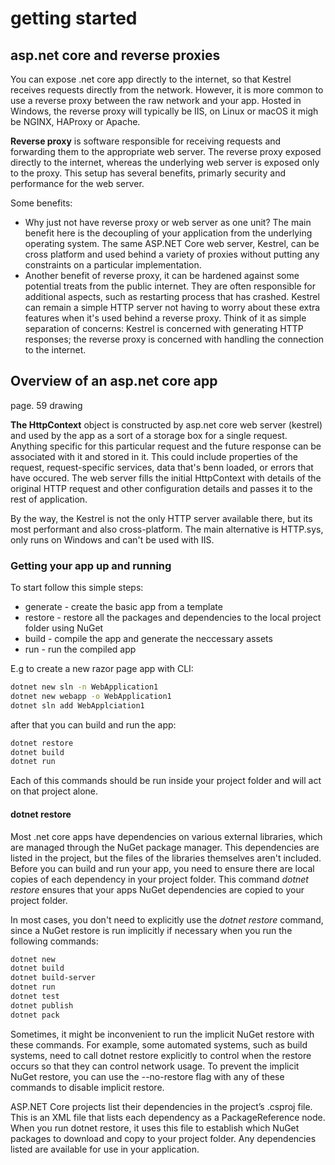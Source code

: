 # getting started
## asp.net core and reverse proxies
You can expose .net core app directly to the internet, so that Kestrel receives requests directly from the network. However, it is more common to use a reverse proxy between the raw network and your app. Hosted in Windows, the reverse proxy will typically be IIS, on Linux or macOS it migh be NGINX, HAProxy or Apache.

**Reverse proxy** is software responsible for receiving requests and forwarding them to the appropriate web server. The reverse proxy exposed directly to the internet, whereas the underlying web server is exposed only to the proxy. This setup has several benefits, primarly security and performance for the web server.

Some benefits:
* Why just not have reverse proxy or web server as one unit? The main benefit here is the decoupling of your application from the underlying operating system. The same ASP.NET Core web server, Kestrel, can be cross platform and used behind a variety of proxies without putting any constraints on a particular implementation.
* Another benefit of reverse proxy, it can be hardened against some potential treats from the public internet. They are often responsible for additional aspects, such as restarting process that has crashed. Kestrel can remain a simple HTTP server not having to worry about these extra features when it's used behind a reverse proxy. Think of it as simple separation of concerns: Kestrel is concerned with generating HTTP responses; the reverse proxy is concerned with handling the connection to the internet.

## Overview of an asp.net core app
page. 59 drawing

**The HttpContext** object is constructed by asp.net core web server (kestrel) and used by the app as a sort of a storage box for a single request. Anything specific for this particular request and the future response can be associated with it and stored in it. This could include properties of the request, request-specific services, data that's benn loaded, or errors that have occured. 
The web server fills the initial HttpContext with details of the original HTTP request and other configuration details and passes it to the rest of application.

By the way, the Kestrel is not the only HTTP server available there, but its most performant and also cross-platform. The main alternative is HTTP.sys, only runs on Windows and can't be used with IIS.

### Getting your app up and running
To start follow this simple steps:
* generate - create the basic app from a template
* restore - restore all the packages and dependencies to the local project folder using NuGet
* build - compile the app and generate the neccessary assets
* run - run the compiled app

E.g to create a new razor page app with CLI:
```sh
dotnet new sln -n WebApplication1
dotnet new webapp -o WebApplication1
dotnet sln add WebApplciation1
```
after that you can build and run the app:
```sh
dotnet restore
dotnet build
dotnet run
```
Each of this commands should be run inside your project folder and will act on that project alone.
#### dotnet restore
Most .net core apps have dependencies on various external libraries, which are managed through the NuGet package manager. This dependencies are listed in the project, but the files of the libraries themselves aren't included. Before you can build and run your app, you need to ensure there are local copies of each dependency in your project folder. This command _dotnet restore_ ensures that your apps NuGet dependencies are copied to your project folder.

In most cases, you don't need to explicitly use the _dotnet restore_ command, since a NuGet restore is run implicitly if necessary when you run the following commands:
```sh
dotnet new
dotnet build
dotnet build-server
dotnet run
dotnet test
dotnet publish
dotnet pack
```
Sometimes, it might be inconvenient to run the implicit NuGet restore with these commands. For example, some automated systems, such as build systems, need to call dotnet restore explicitly to control when the restore occurs so that they can control network usage. To prevent the implicit NuGet restore, you can use the --no-restore flag with any of these commands to disable implicit restore.

ASP.NET Core projects list their dependencies in the project’s .csproj file. This is an XML file that lists each dependency as a PackageReference node. When you run dotnet restore, it uses this file to establish which NuGet packages to download and copy to your project folder. Any dependencies listed are available for use in your application.
